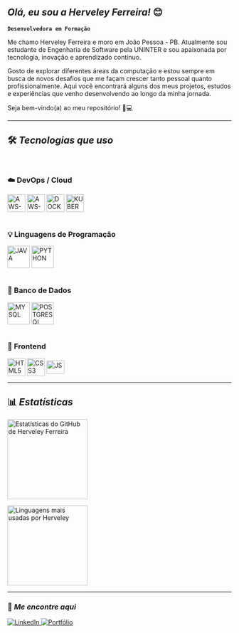 ## *Olá, eu sou a Herveley Ferreira!* 😊

**`Desenvolvedora em Formação`**

Me chamo Herveley Ferreira e moro em João Pessoa - PB.
Atualmente sou estudante de Engenharia de Software pela UNINTER e sou apaixonada por tecnologia, inovação e aprendizado contínuo.

Gosto de explorar diferentes áreas da computação e estou sempre em busca de novos desafios que me façam crescer tanto pessoal quanto profissionalmente. Aqui você encontrará alguns dos meus projetos, estudos e experiências que venho desenvolvendo ao longo da minha jornada.

Seja bem-vindo(a) ao meu repositório! 🚀💻

***

## 🛠️ *Tecnologias que uso*
<div style="display: inline_block"><br>
  <h3> ☁️ DevOps / Cloud </h3>
  <img align="center" alt="AWS-CLOUD" height="40" width="40" src="https://cdn.jsdelivr.net/gh/devicons/devicon@latest/icons/linux/linux-plain.svg" />
  <img align="center" alt="AWS-CLOUD" height="40" width="40" src="https://cdn.jsdelivr.net/gh/devicons/devicon@latest/icons/amazonwebservices/amazonwebservices-original-wordmark.svg">
  <img align="center" alt="DOCKER" height="40" width="40" src="https://cdn.jsdelivr.net/gh/devicons/devicon@latest/icons/docker/docker-original-wordmark.svg">
  <img align="center" alt="KUBERNETES" height="40" width="40" src="https://cdn.jsdelivr.net/gh/devicons/devicon@latest/icons/kubernetes/kubernetes-original-wordmark.svg">
</div>

<div style="display: inline_block"><br>
  <h3> 💡 Linguagens de Programação </h3>
  <img  align="center" alt="JAVA" height="50" width="50" src="https://cdn.jsdelivr.net/gh/devicons/devicon@latest/icons/java/java-original-wordmark.svg" />
  <img  align="center" alt="PYTHON" height="50" width="50" src="https://cdn.jsdelivr.net/gh/devicons/devicon@latest/icons/python/python-original-wordmark.svg" />
</div>

<div style="display: inline_block"><br>
  <h3> 💾 Banco de Dados </h3>
  <img  align="center" alt="MYSQL" height="50" width="50" src="https://cdn.jsdelivr.net/gh/devicons/devicon@latest/icons/mysql/mysql-original-wordmark.svg" />
  <img  align="center" alt="POSTGRESQL" height="50" width="50" src="https://cdn.jsdelivr.net/gh/devicons/devicon@latest/icons/postgresql/postgresql-original-wordmark.svg" />
</div>

<div style="display: inline_block"><br>
  <h3> 🎨 Frontend </h3>
  <img align="center" alt="HTML5" height="40" width="40" src="https://cdn.jsdelivr.net/gh/devicons/devicon@latest/icons/html5/html5-original-wordmark.svg" />
  <img align="center" alt="CSS3" height="40" width="40" src="https://cdn.jsdelivr.net/gh/devicons/devicon@latest/icons/css3/css3-original-wordmark.svg" />
  <img  align="center" alt="JS" height="30" width="40" src="https://cdn.jsdelivr.net/gh/devicons/devicon@latest/icons/javascript/javascript-original.svg" />
</div>

***

## 📊 *Estatísticas*

<p>
  <img 
    alt="Estatísticas do GitHub de Herveley Ferreira" 
    height="180" 
    src="https://github-readme-stats.vercel.app/api?username=herveleyferreira&show_icons=true&theme=dracula&include_all_commits=true&locale=pt-br" 
  />
</p>

<p>
  <img 
    alt="Linguagens mais usadas por Herveley" 
    height="180" 
    src="https://github-readme-stats.vercel.app/api/top-langs/?username=herveleyferreira&theme=dracula&layout=compact&custom_title=Linguagens%20Mais%20Usadas&langs_count=8" 
  />
</p>

***

### 🚀 *Me encontre aqui*
<div>
  <a href="https://www.linkedin.com/in/herveleyferreira" target="_blank">
    <img src="https://img.shields.io/badge/🔗 LinkedIn-0A66C2?style=for-the-badge&logo=linkedin&logoColor=white" alt="LinkedIn">
  </a>
  <a href="https://herveleyferreira.github.io/portifolio/" target="_blank">
    <img src="https://img.shields.io/badge/🧠 Portfólio-800080?style=for-the-badge&logo=githubpages&logoColor=white" alt="Portfólio">
  </a>
</div>
